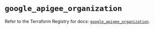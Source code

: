 # `google_apigee_organization`

Refer to the Terraform Registry for docs: [`google_apigee_organization`](https://registry.terraform.io/providers/hashicorp/google/6.1.0/docs/resources/apigee_organization).
